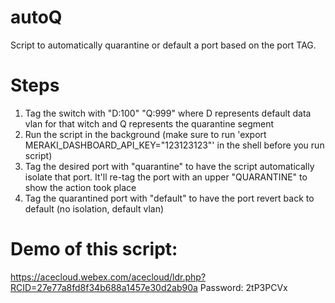 # autoQ
Script to automatically quarantine or default a port based on the port TAG. 


# Steps

1. Tag the switch with "D:100" "Q:999" where D represents default data vlan for that witch and Q represents the quarantine segment
2. Run the script in the background (make sure to run 'export MERAKI_DASHBOARD_API_KEY="123123123"' in the shell before you run script)
3. Tag the desired port with "quarantine" to have the script automatically isolate that port. It'll re-tag the port with an upper "QUARANTINE" to show the action took place
4. Tag the quarantined port with "default" to have the port revert back to default (no isolation, default vlan)


# Demo of this script:
https://acecloud.webex.com/acecloud/ldr.php?RCID=27e77a8fd8f34b688a1457e30d2ab90a
Password: 2tP3PCVx

